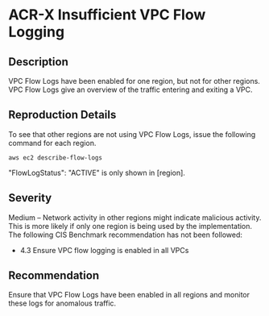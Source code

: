 ACR-X Insufficient VPC Flow Logging
===================================

Description
-----------
VPC Flow Logs have been enabled for one region, but not for other regions. VPC Flow Logs give an overview of the traffic entering and exiting a VPC.

Reproduction Details
--------------------
To see that other regions are not using VPC Flow Logs, issue the following command for each region.
```
aws ec2 describe-flow-logs
```
"FlowLogStatus": "ACTIVE" is only shown in [region].

Severity
--------
Medium – Network activity in other regions might indicate malicious activity. This is more likely if only one region is being used by the implementation.
The following CIS Benchmark recommendation has not been followed:
* 4.3 Ensure VPC flow logging is enabled in all VPCs

Recommendation
--------------
Ensure that VPC Flow Logs have been enabled in all regions and monitor these logs for anomalous traffic.
